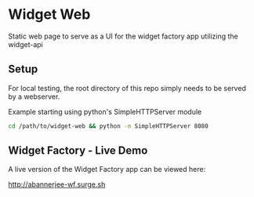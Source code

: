 # Widget Web

Static web page to serve as a UI for the widget factory app utilizing the widget-api

## Setup

For local testing, the root directory of this repo simply needs to be served by a webserver.

Example starting using python's SimpleHTTPServer module
```sh
cd /path/to/widget-web && python -m SimpleHTTPServer 8080
```

## Widget Factory - Live Demo

A live version of the Widget Factory app can be viewed here:

http://abannerjee-wf.surge.sh
